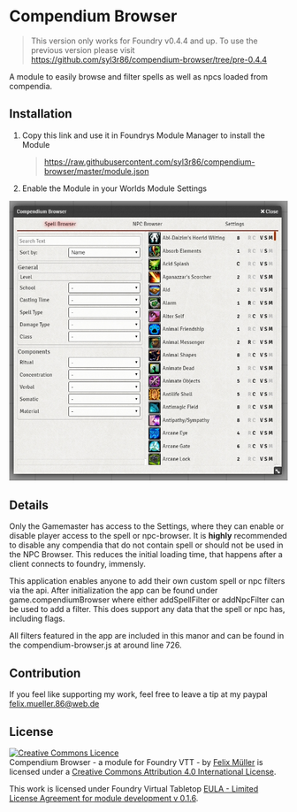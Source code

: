 # Compendium Browser

> This version only works for Foundry v0.4.4 and up. To use the previous version please visit https://github.com/syl3r86/compendium-browser/tree/pre-0.4.4

A module to easily browse and filter spells as well as npcs loaded from compendia.

## Installation
1. Copy this link and use it in Foundrys Module Manager to install the Module

    > https://raw.githubusercontent.com/syl3r86/compendium-browser/master/module.json
    
2. Enable the Module in your Worlds Module Settings

![example](preview.jpg)

## Details
Only the Gamemaster has access to the Settings, where they can enable or disable player access to the spell or npc-browser. It is **highly** recommended to disable any compendia that do not contain spell or should not be used in the NPC Browser. This reduces the initial loading time, that happens after a client connects to foundry, immensly.

This application enables anyone to add their own custom spell or npc filters via the api. After initialization the app can be found under game.compendiumBrowser where either addSpellFilter or addNpcFilter can be used to add a filter. This does support any data that the spell or npc has, including flags.

All filters featured in the app are included in this manor and can be found in the compendium-browser.js at around line 726.

## Contribution
If you feel like supporting my work, feel free to leave a tip at my paypal felix.mueller.86@web.de

## License
<a rel="license" href="http://creativecommons.org/licenses/by/4.0/"><img alt="Creative Commons Licence" style="border-width:0" src="https://i.creativecommons.org/l/by/4.0/88x31.png" /></a><br /><span xmlns:dct="http://purl.org/dc/terms/" property="dct:title">Compendium Browser - a module for Foundry VTT -</span> by <a xmlns:cc="http://creativecommons.org/ns#" href="https://github.com/syl3r86?tab=repositories" property="cc:attributionName" rel="cc:attributionURL">Felix Müller</a> is licensed under a <a rel="license" href="http://creativecommons.org/licenses/by/4.0/">Creative Commons Attribution 4.0 International License</a>.

This work is licensed under Foundry Virtual Tabletop [EULA - Limited License Agreement for module development v 0.1.6](http://foundryvtt.com/pages/license.html).
